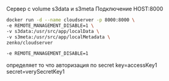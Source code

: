 
Сервер с volume s3data и s3meta
Подключение HOST:8000

```sh
docker run -d --name cloudserver -p 8000:8000 \
-e REMOTE_MANAGEMENT_DISABLE=1 \
-v s3data:/usr/src/app/localData \
-v s3meta:/usr/src/app/localMetadata \
zenko/cloudserver
```

```sh
-e REMOTE_MANAGEMENT_DISABLE=1 
```

определяет то что авторизация по  secret
key=accessKey1
secret=verySecretKey1








